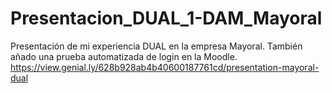 # Presentacion_DUAL_1-DAM_Mayoral
Presentación de mi experiencia DUAL en la empresa Mayoral. También añado una prueba automatizada de login en la Moodle.
https://view.genial.ly/628b928ab4b40600187761cd/presentation-mayoral-dual
